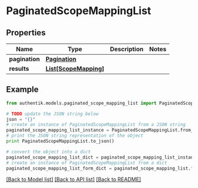 # PaginatedScopeMappingList


## Properties
Name | Type | Description | Notes
------------ | ------------- | ------------- | -------------
**pagination** | [**Pagination**](Pagination.md) |  | 
**results** | [**List[ScopeMapping]**](ScopeMapping.md) |  | 

## Example

```python
from authentik.models.paginated_scope_mapping_list import PaginatedScopeMappingList

# TODO update the JSON string below
json = "{}"
# create an instance of PaginatedScopeMappingList from a JSON string
paginated_scope_mapping_list_instance = PaginatedScopeMappingList.from_json(json)
# print the JSON string representation of the object
print PaginatedScopeMappingList.to_json()

# convert the object into a dict
paginated_scope_mapping_list_dict = paginated_scope_mapping_list_instance.to_dict()
# create an instance of PaginatedScopeMappingList from a dict
paginated_scope_mapping_list_form_dict = paginated_scope_mapping_list.from_dict(paginated_scope_mapping_list_dict)
```
[[Back to Model list]](../README.md#documentation-for-models) [[Back to API list]](../README.md#documentation-for-api-endpoints) [[Back to README]](../README.md)


